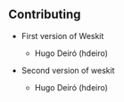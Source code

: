 ## Contributing

- First version of Weskit
  - Hugo Deiró (hdeiro)

- Second version of weskit
  - Hugo Deiró (hdeiro)
